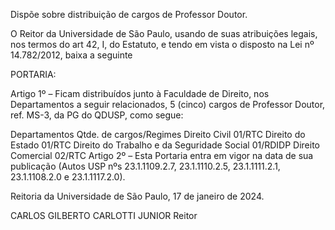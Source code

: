 Dispõe sobre distribuição de cargos de Professor Doutor.

O Reitor da Universidade de São Paulo, usando de suas atribuições legais, nos termos do art 42, I, do Estatuto, e tendo em vista o disposto na Lei nº 14.782/2012, baixa a seguinte

PORTARIA:

Artigo 1º – Ficam distribuídos junto à Faculdade de Direito, nos Departamentos a seguir relacionados, 5 (cinco) cargos de Professor Doutor, ref. MS-3, da PG do QDUSP, como segue:

Departamentos	Qtde. de cargos/Regimes
Direito Civil	01/RTC
Direito do Estado	01/RTC
Direito do Trabalho e da Seguridade Social	01/RDIDP
Direito Comercial	02/RTC
Artigo 2º – Esta Portaria entra em vigor na data de sua publicação (Autos USP nºs 23.1.1109.2.7, 23.1.1110.2.5, 23.1.1111.2.1, 23.1.1108.2.0 e 23.1.1117.2.0).

Reitoria da Universidade de São Paulo, 17 de janeiro de 2024.

CARLOS GILBERTO CARLOTTI JUNIOR
Reitor